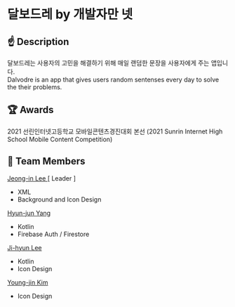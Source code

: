 # 달보드레 by 개발자만 넷
## ☝ Description
달보드레는 사용자의 고민을 해결하기 위해 매일 랜덤한 문장을 사용자에게 주는 앱입니다. <br />
Dalvodre is an app that gives users random sentenses every day to solve the their problems.

## 🏆 Awards
2021 선린인터넷고등학교 모바일콘텐츠경진대회 본선 (2021 Sunrin Internet High School Mobile Content Competition)

## 🙏 Team Members
[ Jeong-in Lee ](https://github.com/Jeongin205) [ Leader ] <br />
 - XML <br />
 - Background and Icon Design <br />


[ Hyun-jun Yang ](https://github.com/2tle)<br />
 - Kotlin <br />
 - Firebase Auth / Firestore <br />


[ Ji-hyun Lee ](https://github.com/JiHyun13)<br />
 - Kotlin <br />
 - Icon Design <br />


[ Young-jin Kim ](https://github.com/jinagabnida) <br />
 - Icon Design <br />


